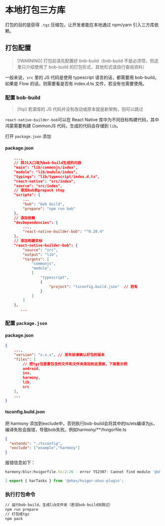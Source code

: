 # 本地打包三方库

打包的目的是获得 `.tgz` 压缩包，让开发者能在本地通过 npm/yarn 引入三方库依赖。

## 打包配置

> [!WARNING] 打包前请先配置好 bob-build（bob-build 不是必须项，但这里只介绍使用了 bob-build 的打包形式，其他形式请自行查阅资料）

一般来说，`src` 里的 JS 代码是使用 typescript 语言的话，都需要用 bob-build。如果是 Flow 的话，则需要看是否有 index.d.ts 文件，若没有也需要使用。

### 配置 bob-build

> [!tip] 若源库的 JS 代码并没有改动或原本就是新架构，则可以跳过

`react-native-builder-bob`可以在 React Native 库中为不同目标构建代码，其中鸿蒙需要构建 CommonJS 代码，生成的代码会存储到 `lib`。

打开 `package.json` 添加

<!-- tabs:start -->

#### **package.json**

```json
    ...,
    // 将JS入口改为bob-build生成的内容
    "main": "lib/commonjs/index",
    "module": "lib/module/index",
    "typings": "lib/typescript/index.d.ts",
    "react-native": "src/index",
    "source": "src/index",
    // 添加bob到prepack step
    "scripts": {
        ...
        "bob": "bob build",
        "prepare": "npm run bob"
    },
    // 添加依赖
    "devDependencies": {
        ...,
        "react-native-builder-bob": "^0.20.4"
    },
    // 添加构建目标
    "react-native-builder-bob": {
        "source": "src",
        "output": "lib",
        "targets": [
            "commonjs",
            "module",
            [
                "typescript",
                {
                    "project": "tsconfig.build.json"  // 若有
                }
            ]
        ]
    },
       ...
```

<!-- tabs:end -->

### 配置 `package.json`

<!-- tabs:start -->

#### **package.json**

```json
{
    ...,
    "version": "x.x.x", // 发布前请确认好包的版本
    "files": [
        // 把tgz包里要包含的文件和文件夹添加到这里面，下面是示例
        android,
        ios,
        harmony,
        lib,
        src
    ],
    ...
}
```

<!-- tabs:end -->

<!-- tabs:start -->

#### **tsconfig.build.json**

把 harmony 添加到exclude中，否则执行bob-build会将其中的ts/ets编译为js，编译失败会报错，导致bob失败。例如harmony/**/hvigorfile.ts

```json
{
  "extends": "./tsconfig",
  "exclude": ["example","harmony"]
}
```
报错信息如下：

```js
harmony/blur/hvigorfile.ts:2:26 - error TS2307: Cannot find module '@ohos/hvigor-ohos-plugin' or its corresponding type declarations.

2 export { harTasks } from '@ohos/hvigor-ohos-plugin';
```

<!-- tabs:end -->

### 执行打包命令

```bash
// 运行bob-build，生成lib文件夹（若没bob-build则跳过）
npm run prepare
// 打包成tgz
npm pack
```
